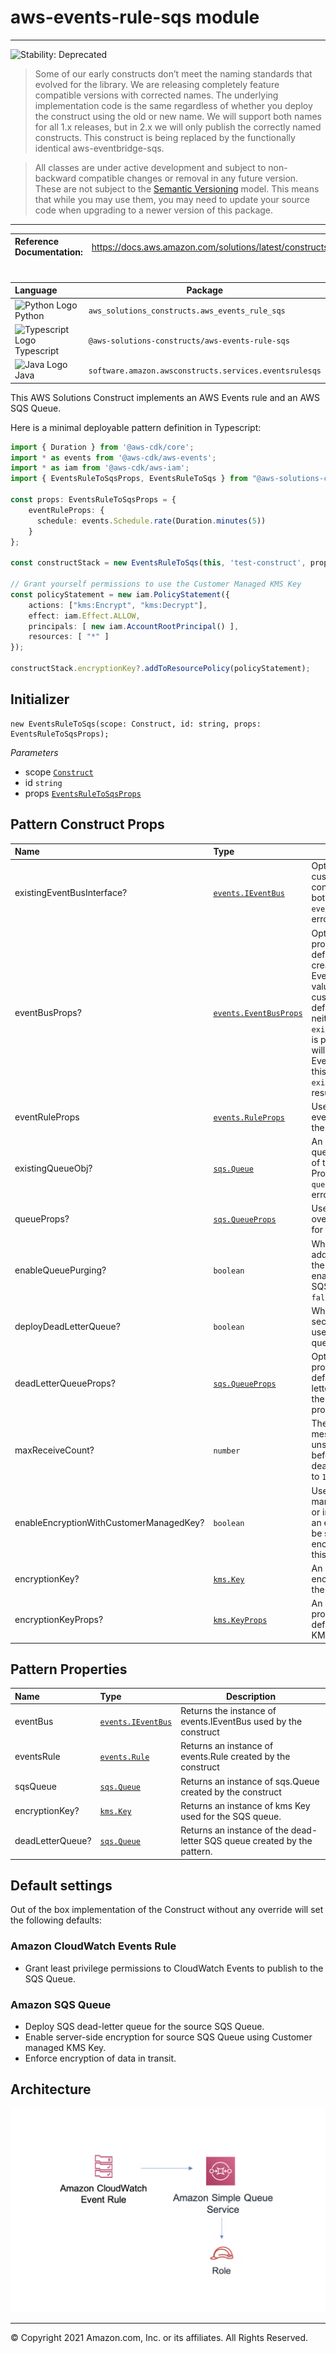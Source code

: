 # aws-events-rule-sqs module
<!--BEGIN STABILITY BANNER-->

---

![Stability: Deprecated](https://img.shields.io/badge/STABILITY-DEPRECATED-red?style=for-the-badge)

> Some of our early constructs don’t meet the naming standards that evolved for the library. We are releasing completely feature compatible versions with corrected names. The underlying implementation code is the same regardless of whether you deploy the construct using the old or new name. We will support both names for all 1.x releases, but in 2.x we will only publish the correctly named constructs. This construct is being replaced by the functionally identical aws-eventbridge-sqs.

> All classes are under active development and subject to non-backward compatible changes or removal in any
> future version. These are not subject to the [Semantic Versioning](https://semver.org/) model.
> This means that while you may use them, you may need to update your source code when upgrading to a newer version of this package.

---
<!--END STABILITY BANNER-->

| **Reference Documentation**:| <span style="font-weight: normal">https://docs.aws.amazon.com/solutions/latest/constructs/</span>|
|:-------------|:-------------|
<div style="height:8px"></div>

| **Language**     | **Package**        |
|:-------------|-----------------|
|![Python Logo](https://docs.aws.amazon.com/cdk/api/latest/img/python32.png) Python|`aws_solutions_constructs.aws_events_rule_sqs`|
|![Typescript Logo](https://docs.aws.amazon.com/cdk/api/latest/img/typescript32.png) Typescript|`@aws-solutions-constructs/aws-events-rule-sqs`|
|![Java Logo](https://docs.aws.amazon.com/cdk/api/latest/img/java32.png) Java|`software.amazon.awsconstructs.services.eventsrulesqs`|

This AWS Solutions Construct implements an AWS Events rule and an AWS SQS Queue.

Here is a minimal deployable pattern definition in Typescript:

``` typescript
import { Duration } from '@aws-cdk/core';
import * as events from '@aws-cdk/aws-events';
import * as iam from '@aws-cdk/aws-iam';
import { EventsRuleToSqsProps, EventsRuleToSqs } from "@aws-solutions-constructs/aws-events-rule-sqs";

const props: EventsRuleToSqsProps = {
    eventRuleProps: {
      schedule: events.Schedule.rate(Duration.minutes(5))
    }
};

const constructStack = new EventsRuleToSqs(this, 'test-construct', props);

// Grant yourself permissions to use the Customer Managed KMS Key
const policyStatement = new iam.PolicyStatement({
    actions: ["kms:Encrypt", "kms:Decrypt"],
    effect: iam.Effect.ALLOW,
    principals: [ new iam.AccountRootPrincipal() ],
    resources: [ "*" ]
});

constructStack.encryptionKey?.addToResourcePolicy(policyStatement);
```

## Initializer

``` text
new EventsRuleToSqs(scope: Construct, id: string, props: EventsRuleToSqsProps);
```

_Parameters_

* scope [`Construct`](https://docs.aws.amazon.com/cdk/api/latest/docs/@aws-cdk_core.Construct.html)
* id `string`
* props [`EventsRuleToSqsProps`](#pattern-construct-props)

## Pattern Construct Props

| **Name**     | **Type**        | **Description** |
|:-------------|:----------------|-----------------|
|existingEventBusInterface?|[`events.IEventBus`](https://docs.aws.amazon.com/cdk/api/latest/docs/@aws-cdk_aws-events.IEventBus.html)| Optional user-provided custom EventBus for construct to use. Providing both this and `eventBusProps` results an error.|
|eventBusProps?|[`events.EventBusProps`](https://docs.aws.amazon.com/cdk/api/latest/docs/@aws-cdk_aws-events.EventBusProps.html)|Optional user-provided properties to override the default properties when creating a custom EventBus. Setting this value to `{}` will create a custom EventBus using all default properties. If neither this nor `existingEventBusInterface` is provided the construct will use the `default` EventBus. Providing both this and `existingEventBusInterface` results an error.|
|eventRuleProps|[`events.RuleProps`](https://docs.aws.amazon.com/cdk/api/latest/docs/@aws-cdk_aws-events.RuleProps.html)|User provided eventRuleProps to override the defaults. |
|existingQueueObj?|[`sqs.Queue`](https://docs.aws.amazon.com/cdk/api/latest/docs/@aws-cdk_aws-sqs.Queue.html)|An optional, existing SQS queue to be used instead of the default queue. Providing both this and `queueProps` will cause an error.|
|queueProps?|[`sqs.QueueProps`](https://docs.aws.amazon.com/cdk/api/latest/docs/@aws-cdk_aws-sqs.QueueProps.html)|User provided props to override the default props for the SQS Queue. |
|enableQueuePurging?|`boolean`|Whether to grant additional permissions to the Lambda function enabling it to purge the SQS queue. Defaults to `false`.|
|deployDeadLetterQueue?|`boolean`|Whether to create a secondary queue to be used as a dead letter queue. Defaults to `true`.|
|deadLetterQueueProps?|[`sqs.QueueProps`](https://docs.aws.amazon.com/cdk/api/latest/docs/@aws-cdk_aws-sqs.QueueProps.html)|Optional user-provided props to override the default props for the dead letter queue. Only used if the `deployDeadLetterQueue` property is set to true.|
|maxReceiveCount?|`number`|The number of times a message can be unsuccessfully dequeued before being moved to the dead letter queue. Defaults to `15`.|
|enableEncryptionWithCustomerManagedKey?|`boolean`|Use a KMS Key, either managed by this CDK app, or imported. If importing an encryption key, it must be specified in the encryptionKey property for this construct.|
|encryptionKey?|[`kms.Key`](https://docs.aws.amazon.com/cdk/api/latest/docs/@aws-cdk_aws-kms.Key.html)|An optional, imported encryption key to encrypt the SQS queue.|
|encryptionKeyProps?|[`kms.KeyProps`](https://docs.aws.amazon.com/cdk/api/latest/docs/@aws-cdk_aws-kms.KeyProps.html)|An optional, user provided properties to override the default properties for the KMS encryption key.|

## Pattern Properties

| **Name**     | **Type**        | **Description** |
|:-------------|:----------------|-----------------|
|eventBus|[`events.IEventBus`](https://docs.aws.amazon.com/cdk/api/latest/docs/@aws-cdk_aws-events.IEventBus.html)|Returns the instance of events.IEventBus used by the construct|
|eventsRule|[`events.Rule`](https://docs.aws.amazon.com/cdk/api/latest/docs/@aws-cdk_aws-events.Rule.html)|Returns an instance of events.Rule created by the construct|
|sqsQueue|[`sqs.Queue`](https://docs.aws.amazon.com/cdk/api/latest/docs/@aws-cdk_aws-sqs.Queue.html)|Returns an instance of sqs.Queue created by the construct|
|encryptionKey?|[`kms.Key`](https://docs.aws.amazon.com/cdk/api/latest/docs/@aws-cdk_aws-kms.Key.html)|Returns an instance of kms Key used for the SQS queue.|
|deadLetterQueue?|[`sqs.Queue`](https://docs.aws.amazon.com/cdk/api/latest/docs/@aws-cdk_aws-sqs.Queue.html)|Returns an instance of the dead-letter SQS queue created by the pattern.|

## Default settings

Out of the box implementation of the Construct without any override will set the following defaults:

### Amazon CloudWatch Events Rule
* Grant least privilege permissions to CloudWatch Events to publish to the SQS Queue.

### Amazon SQS Queue
* Deploy SQS dead-letter queue for the source SQS Queue.
* Enable server-side encryption for source SQS Queue using Customer managed KMS Key.
* Enforce encryption of data in transit.

## Architecture
![Architecture Diagram](architecture.png)

***
&copy; Copyright 2021 Amazon.com, Inc. or its affiliates. All Rights Reserved.
